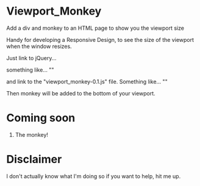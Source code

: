 Viewport_Monkey
===============

Add a div and monkey to an HTML page to show you the viewport size

Handy for developing a Responsive Design, to see the size of the viewport when the window resizes.

Just link to jQuery... 

something like...
"<script src="http://ajax.googleapis.com/ajax/libs/jquery/1.7.1/jquery.min.js"></script>"

and link to the "viewport_monkey-0.1.js" file. Something like...
"<script src="js/viewport_monkey-0.1.js"></script>"

Then monkey will be added to the bottom of your viewport.

Coming soon
===========

1. The monkey!

Disclaimer
==========

I don't actually know what I'm doing so if you want to help, hit me up. 